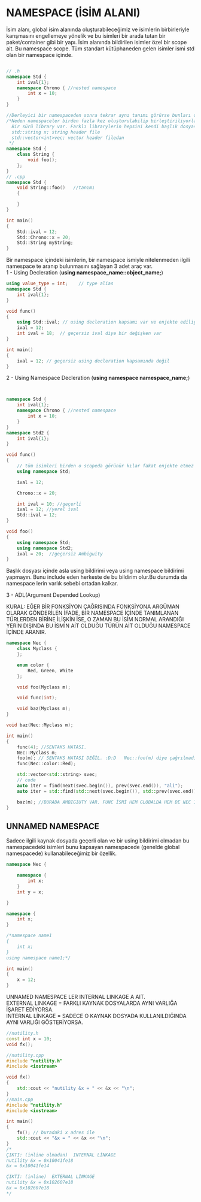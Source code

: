 # NAMESPACE (İSİM ALANI)
İsim alanı, global isim alanında oluşturabileceğimiz ve isimlerin birbirleriyle karışmasını engellemeye yönelik ve bu isimleri
bir arada tutan bir paket/container gibi bir yapı. İsim alanında bildirilen isimler özel bir scope ait. Bu namespace scope. Tüm standart kütüphaneden gelen isimler ismi std olan bir namespace içinde.
```cpp 

// .h
namespace Std {
    int ival{1};
    namespace Chrono { //nested namespace
        int x = 10;
    }
}

//Derleyici bir namespaceden sonra tekrar aynı tanımı görürse bunları otomatik birleştirir.
/*Neden namespaceler birden fazla kez oluşturulabilip birleştiriliyorlar?
  Bir sürü library var. Farklı librarylerin hepsini kendi başlık dosyası içinde aynı namespacelere koyuyor bunları.
  std::string x; string header file
  std::vector<int>vec; vector header filedan
 */
namespace Std {
    class String {
        void foo();
    };
}
// .cpp
namespace Std {
    void String::foo()   //tanımı
    {

    }
}

int main()
{
    Std::ival = 12;
    Std::Chrono::x = 20;
    Std::String myString;
}
```
Bir namespace içindeki isimlerin, bir namespace ismiyle nitelenmeden ilgili namespace te aranıp bulunmasını sağlayan 3 adet araç var.  
1 - Using Decleration (**using namespace_name::object_name;**) 
```cpp
using value_type = int;    // type alias
namespace Std {
    int ival{1};
}

void func()
{
    using Std::ival; // using decleration kapsamı var ve enjekte ediliyor
    ival = 12;
    int ival = 18;  // geçersiz ival diye bir değişken var
}

int main()
{
    ival = 12; // geçersiz using decleration kapsamında değil
}
```
2 - Using Namespace Decleration (**using namespace namespace_name;**) 
```cpp


namespace Std {
    int ival{1};
    namespace Chrono { //nested namespace
        int x = 10;
    }
}
namespace Std2 {
    int ival{1};
}

void func()
{
    // tüm isimleri birden o scopeda görünür kılar fakat enjekte etmez
    using namespace Std;

    ival = 12;

    Chrono::x = 20;

    int ival = 10; //geçerli
    ival = 12; //yerel ival
    Std::ival = 12;
}

void foo()
{
    using namespace Std;
    using namespace Std2;
    ival = 20;  //geçersiz Ambiguity
}
```
Başlık dosyası içinde asla using bildirimi veya using namespace bildirimi yapmayın.
Bunu include eden herkeste de bu bildirim olur.Bu durumda da namespace lerin varlık sebebi ortadan kalkar.

3 - ADL(Argument Depended Lookup)  

KURAL: EĞER BİR FONKSİYON ÇAĞRISINDA FONKSİYONA ARGÜMAN OLARAK GÖNDERİLEN İFADE, BİR NAMESPACE İÇİNDE TANIMLANAN TÜRLERDEN BİRİNE İLİŞKİN İSE, O ZAMAN BU İSİM NORMAL ARANDIĞI YERİN DIŞINDA BU İSMİN AİT OLDUĞU TÜRÜN AİT OLDUĞU NAMESPACE İÇİNDE ARANIR.

```cpp
namespace Nec {
    class Myclass {
    };

    enum color {
        Red, Green, White
    };

    void foo(Myclass m);

    void func(int);

    void baz(Myclass m);
}

void baz(Nec::Myclass m);

int main()
{
    func(4); //SENTAKS HATASI.
    Nec::Myclass m;
    foo(m); // SENTAKS HATASI DEĞİL. :D:D	Nec::foo(m) diye çağrılmadığı halde sentaks hatası değil.
    func(Nec::color::Red);

    std::vector<std::string> svec;
    // code
    auto iter = find(next(svec.begin()), prev(svec.end()), "ali");
    auto iter = std::find(std::next(svec.begin()), std::prev(svec.end()), "ali");

    baz(m); //BURADA AMBIGIUTY VAR. FUNC İSMİ HEM GLOBALDA HEM DE NEC İÇİNDE BULUNDU. ÖNCELİK YOK BURADA.
}
```
## UNNAMED NAMESPACE

Sadece ilgili kaynak dosyada geçerli olan ve bir using bildirimi olmadan bu namespacedeki isimleri bunu kapsayan namespacede (genelde global namespacede) kullanabileceğimiz bir özellik.
```cpp
namespace Nec {

    namespace {
        int x;
    }
    int y = x;

}

namespace {
    int x;
}

/*namespace name1
{
    int x;
}
using namespace name1;*/

int main()
{
    x = 12;
}
```
UNNAMED NAMESPACE LER INTERNAL LINKAGE A AIT.  
EXTERNAL LINKAGE = FARKLI KAYNAK DOSYALARDA AYNI VARLIĞA İŞARET EDİYORSA.  
INTERNAL LİNKAGE = SADECE O KAYNAK DOSYADA KULLANILDIĞINDA AYNI VARLIĞI GÖSTERİYORSA.  
```cpp
//nutility.h
const int x = 10;
void fx();

//nutility.cpp
#include "nutility.h"
#include <iostream>

void fx()
{
    std::cout << "nutility &x = " << &x << "\n";
}
//main.cpp
#include "nutility.h"
#include <iostream>

int main()
{
    fx(); // buradaki x adres ile
    std::cout << "&x = " << &x << "\n";
}
/* 
ÇIKTI: (inline olmadan)  INTERNAL LİNKAGE
nutility &x = 0x10041fe18
&x = 0x10041fe14

ÇIKTI: (inline)  EXTERNAL LİNKAGE
nutility &x = 0x102607e18
&x = 0x102607e18
*/

```
